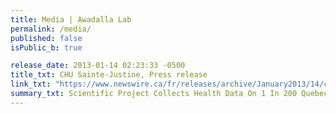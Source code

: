 ```yaml
---
title: Media | Awadalla Lab
permalink: /media/
published: false
isPublic_b: true

release_date: 2013-01-14 02:23:33 -0500
title_txt: CHU Sainte-Justine, Press release
link_txt: "https://www.newswire.ca/fr/releases/archive/January2013/14/c5561.html"
summary_txt: Scientific Project Collects Health Data On 1 In 200 Quebecers
---
```

